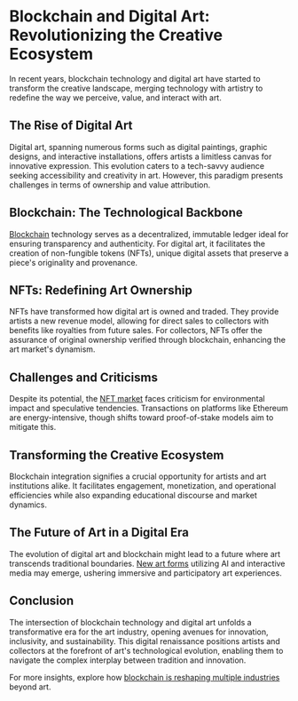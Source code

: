 # Blockchain and Digital Art: Revolutionizing the Creative Ecosystem

In recent years, blockchain technology and digital art have started to transform the creative landscape, merging technology with artistry to redefine the way we perceive, value, and interact with art.

## The Rise of Digital Art

Digital art, spanning numerous forms such as digital paintings, graphic designs, and interactive installations, offers artists a limitless canvas for innovative expression. This evolution caters to a tech-savvy audience seeking accessibility and creativity in art. However, this paradigm presents challenges in terms of ownership and value attribution.

## Blockchain: The Technological Backbone

[Blockchain](https://www.ibm.com/blockchain/what-is-blockchain) technology serves as a decentralized, immutable ledger ideal for ensuring transparency and authenticity. For digital art, it facilitates the creation of non-fungible tokens (NFTs), unique digital assets that preserve a piece's originality and provenance.

## NFTs: Redefining Art Ownership

NFTs have transformed how digital art is owned and traded. They provide artists a new revenue model, allowing for direct sales to collectors with benefits like royalties from future sales. For collectors, NFTs offer the assurance of original ownership verified through blockchain, enhancing the art market's dynamism.

## Challenges and Criticisms

Despite its potential, the [NFT market](https://www.theverge.com/2021/3/1/22306240/nfts-explainer-what-is-art-collectibles) faces criticism for environmental impact and speculative tendencies. Transactions on platforms like Ethereum are energy-intensive, though shifts toward proof-of-stake models aim to mitigate this.

## Transforming the Creative Ecosystem

Blockchain integration signifies a crucial opportunity for artists and art institutions alike. It facilitates engagement, monetization, and operational efficiencies while also expanding educational discourse and market dynamics.

## The Future of Art in a Digital Era

The evolution of digital art and blockchain might lead to a future where art transcends traditional boundaries. [New art forms](https://www.artsy.net/article/artsy-editorial-state-nfts-digital-art-march-2022) utilizing AI and interactive media may emerge, ushering immersive and participatory art experiences.

## Conclusion

The intersection of blockchain technology and digital art unfolds a transformative era for the art industry, opening avenues for innovation, inclusivity, and sustainability. This digital renaissance positions artists and collectors at the forefront of art's technological evolution, enabling them to navigate the complex interplay between tradition and innovation. 

For more insights, explore how [blockchain is reshaping multiple industries](https://www.forbes.com/blockchain/) beyond art.